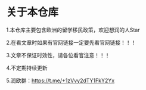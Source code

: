 # 关于本仓库

1.本仓库主要包含欧洲的留学移民政策，欢迎想润的人Star

2.在看文章时如果有官网链接一定要先看官网链接！！！

3.文章不保证时效性，请各位看官注意！！！

4.不定期持续更新

5.润欧群：https://t.me/+1zVvy2dTY1FkY2Yx
